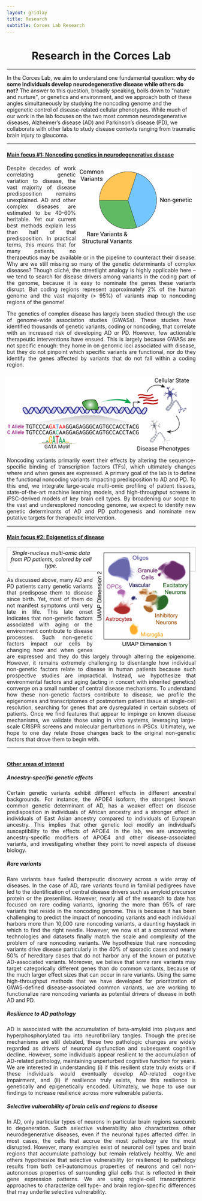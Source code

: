 ```yaml
---
layout: gridlay
title: Research
subtitle: Corces Lab Research
---
```


<style>
	.right {
    float: right;
    padding: 10px 10px 10px 10px;
	}
	.left {
    float: left;
    padding: 10px 10px 10px 10px;
	}

	figure {
	  border: 1px #cccccc solid;
	  padding: 4px;
	  margin: auto;
	}

	figcaption {
	  background-color: white;
	  color: black;
	  font-style: italic;
	  padding: 2px;
	  text-align: center;
	}
</style>

<div align="center">
	<h1>
		<strong>Research in the Corces Lab</strong>
	</h1>
</div>
<hr>
<!-- The paddingtop and margin-top edits allow anchors to link properly. -->
<div class="container">
  <div class="jumbotron jumbotron-correct">
      <p>
        In the Corces Lab, we aim to understand one fundamental question: <b> why do some individuals develop neurodegenerative disease while others do not?</b> The answer to this question, broadly speaking, boils down to "nature and nurture", or genetics and environment, and we approach both of these angles simultaneously by studying the noncoding genome and the epigenetic control of disease-related cellular phenotypes. While much of our work in the lab focuses on the two most common neurodegenerative diseases, Alzheimer’s disease (AD) and Parkinson’s disease (PD), we collaborate with other labs to study disease contexts ranging from traumatic brain injury to glaucoma.
      </p>
  </div>
</div>

<hr>

<div id="Main focus #1" class="col-sm-12">
	<h4><u>Main focus #1: Noncoding genetics in neurodegenerative disease</u></h4>
	<div class="square" style="text-align: justify;">
		<img src="/img/research/ADHeritability.jpg" alt="Heritability of AD" class="right" width="300">
		<p>
			Despite decades of work correlating genetic variation to disease, the vast majority of disease predisposition remains unexplained. AD and other complex diseases are estimated to be 40-60% heritable. Yet our current best methods explain less than half of that predisposition. In practical terms, this means that for many patients, no therapeutics may be available or in the pipeline to counteract their disease. Why are we still missing so many of the genetic determinants of complex diseases? Though cliché, the streetlight analogy is highly applicable here – we tend to search for disease drivers among variants in the coding part of the genome, because it is easy to nominate the genes these variants disrupt. But coding regions represent approximately 2% of the human genome and the vast majority (> 95%) of variants map to noncoding regions of the genome!
		</p>
		<p>
			The genetics of complex disease has largely been studied through the use of genome-wide association studies (GWASs). These studies have identified thousands of genetic variants, coding or noncoding, that correlate with an increased risk of developing AD or PD. However, few actionable therapeutic interventions have ensued. This is largely because GWASs are not specific enough: they home in on genomic loci associated with disease, but they do not pinpoint which specific variants are functional, nor do they identify the genes affected by variants that do not fall within a coding region. 
		</p>
		<img src="/img/research/NoncodingVariantEffects.jpg" alt="Noncoding variant effects" class="right" width="500">
		<p>
			Noncoding variants primarily exert their effects by altering the sequence-specific binding of transcription factors (TFs), which ultimately changes where and when genes are expressed. A primary goal of the lab is to define the functional noncoding variants impacting predisposition to AD and PD. To this end, we integrate large-scale multi-omic  profiling of patient tissues, state-of-the-art machine learning models, and high-throughput screens in iPSC-derived models of key brain cell types. By broadening our scope to the vast and underexplored noncoding genome, we expect to identify new genetic determinants of AD and PD pathogenesis and nominate new putative targets for therapeutic intervention.
		</p>
	</div>
</div>

<div class="col-sm-12">
	<hr>
</div>

<div id="Main focus #2" class="col-sm-12">
	<h4><u>Main focus #2: Epigenetics of disease</u></h4>
	<div class="square" style="text-align: justify;">
		<figure>
			<img src="/img/research/PD_UMAP.jpg" alt="Single-nucleus multi-omics of PD" class="right" width="250">
			<figcaption>Single-nucleus multi-omic data from PD patients, colored by cell type.</figcaption>
		</figure>
		<p>
			As discussed above, many AD and PD patients carry genetic variants that predispose them to disease since birth. Yet, most of them do not manifest symptoms until very late in life. This late onset indicates that non-genetic factors associated with aging or the environment contribute to disease processes. Such non-genetic factors impact our cells by changing how and when genes are expressed and they do this largely through altering the epigenome. However, it remains extremely challenging to disentangle how individual non-genetic factors relate to disease in human patients because such prospective studies are impractical. Instead, we hypothesize that environmental factors and aging (acting in concert with inherited genetics) converge on a small number of central disease mechanisms. To understand how these non-genetic factors contribute to disease, we profile the epigenomes and transcriptomes of postmortem patient tissue at single-cell resolution, searching for genes that are dysregulated in certain subsets of patients. Once we find features that appear to impinge on known disease mechanisms, we validate those using in vitro systems, leveraging large-scale CRISPR screens and molecular perturbations in iPSCs. Ultimately, we hope to one day relate those changes back to the original non-genetic factors that drove them to begin with.
		</p>
	</div>
</div>

<div class="col-sm-12">
	<hr>
</div>

<div id = "Other areas of interest" class="row" style="padding-top: 60px; margin-top: -60px;">
  <div class="col-sm-12" style="text-align: justify">
  	<h4><u>Other areas of interest</u></h4>
  	<h5>Ancestry-specific genetic effects</h5>
  	<p>
  		Certain genetic variants exhibit different effects in different ancestral backgrounds. For instance, the APOE4 isoform, the strongest known common genetic determinant of AD, has a weaker effect on disease predisposition in individuals of African ancestry and a stronger effect in individuals of East Asian ancestry compared to individuals of European ancestry. This implies that other genetic loci modify an individual’s susceptibility to the effects of APOE4. In the lab, we are uncovering ancestry-specific modifiers of APOE4 and other disease-associated variants, and investigating whether they point to novel aspects of disease biology.
  	</p>
  	<h5>Rare variants</h5>
  	<p>
  		Rare variants have fueled therapeutic discovery across a wide array of diseases. In the case of AD, rare variants found in familial pedigrees have led to the identification of central disease drivers such as amyloid precursor protein or the presenilins. However, nearly all of the research to date has focused on rare coding variants, ignoring the more than 95% of rare variants that reside in the noncoding genome. This is because it has been challenging to predict the impact of noncoding variants and each individual harbors more than 10,000 rare noncoding variants, a daunting haystack in which to find the right needle. However, we now sit at a crossroad where technologies and datasets finally match the scale and complexity of the problem of rare noncoding variants. We hypothesize that rare noncoding variants drive disease particularly in the 40% of sporadic cases and nearly 50% of hereditary cases that do not harbor any of the known or putative AD-associated variants.  Moreover, we believe that some rare variants may target categorically different genes than do common variants,  because of the much larger effect sizes that can occur in rare variants. Using the same high-throughput methods that we have developed for prioritization of GWAS-defined disease-associated common variants, we are working to functionalize rare noncoding variants as potential drivers of disease in both AD and PD.
  	</p>
  	<h5>Resilience to AD pathology</h5>
  	<p>
  		AD is associated with the accumulation of beta-amyloid into plaques and hyperphosphorylated tau into neurofibrillary tangles. Though the precise mechanisms are still debated, these two pathologic changes are widely regarded as drivers of neuronal dysfunction and subsequent cognitive decline. However, some individuals appear resilient to the accumulation of AD-related pathology, maintaining unperturbed cognitive function for years. We are interested in understanding (i) if this resilient state truly exists or if these individuals would eventually develop AD-related cognitive impairment, and (ii) if resilience truly exists, how this resilience is genetically and epigenetically encoded. Ultimately, we hope to use our findings to increase resilience across more vulnerable patients.
  	</p>
  	<h5>Selective vulnerability of brain cells and regions to disease</h5>
  	<p>
  		In AD, only particular types of neurons in particular brain regions succumb to degeneration. Such selective vulnerability also characterizes other neurodegenerative diseases, even if the neuronal types affected differ. In most cases, the cells that accrue the most pathology are the most disrupted. However, many examples exist of neuronal cell types and brain regions that accumulate pathology but remain relatively healthy. We and others hypothesize that selective vulnerability (or resilience) to pathology results from both cell-autonomous properties of neurons and cell non-autonomous properties of surrounding glial cells that is reflected in their gene expression patterns. We are using single-cell transcriptomic approaches to characterize cell type- and brain region-specific differences that may underlie selective vulnerability.
  	</p>
  </div>
</div>
